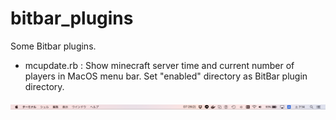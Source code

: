 # bitbar_plugins

Some Bitbar plugins.

- mcupdate.rb : Show minecraft server time and current number of players in MacOS menu bar.
Set "enabled" directory as BitBar plugin directory.

<img src="./mac_menubar.png">

